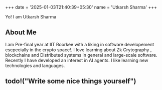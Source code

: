 +++
date = '2025-01-03T21:40:39+05:30'
name = 'Utkarsh Sharma'
+++


Yo! I am Utkarsh Sharma

## About Me

I am Pre-final year at IIT Roorkee with a liking in software developement escpecially in the crypto space!.
I love learning about Zk Crytography , blockchains and Distributed systems in general and large-scale software. Recently I have developed an interest in AI agents. I like learning new technologies and languages.

## todo!("Write some nice things yourself")
